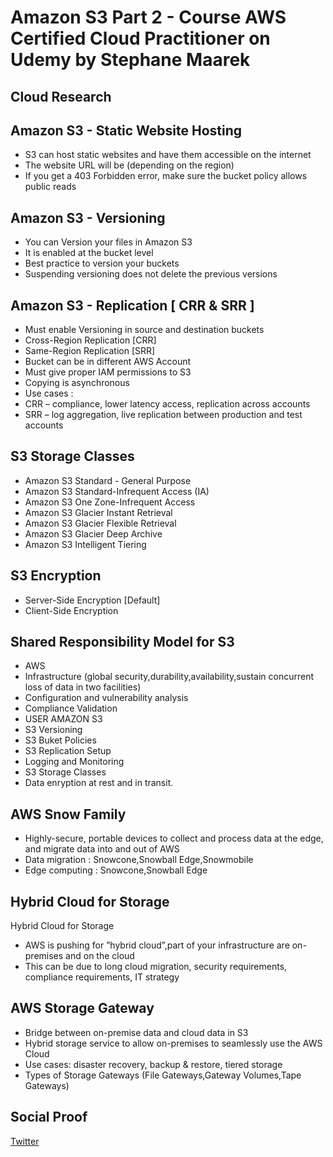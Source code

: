 
# Amazon S3 Part 2 - Course AWS Certified Cloud Practitioner on Udemy by Stephane Maarek

## Cloud Research
## Amazon S3 - Static Website Hosting 
- S3 can host static websites and have them accessible on the internet
- The website URL will be (depending on the region)
- If you get a 403 Forbidden error, make sure the bucket policy allows public reads

## Amazon S3 - Versioning 
- You can Version your files in Amazon S3 
- It is enabled at the bucket level 
- Best practice to version your buckets
- Suspending versioning does not delete the previous versions 

## Amazon S3 - Replication [ CRR & SRR ]
- Must enable Versioning in source and destination buckets
 - Cross-Region Replication [CRR]
 - Same-Region Replication [SRR]
- Bucket can be in different AWS Account 
- Must give proper IAM permissions to S3 
- Copying is asynchronous 
- Use cases : 
 - CRR – compliance, lower latency access, replication across accounts
 - SRR – log aggregation, live replication between production and test accounts

## S3 Storage Classes
- Amazon S3 Standard - General Purpose
- Amazon S3 Standard-Infrequent Access (IA)
- Amazon S3 One Zone-Infrequent Access
- Amazon S3 Glacier Instant Retrieval
- Amazon S3 Glacier Flexible Retrieval
- Amazon S3 Glacier Deep Archive
- Amazon S3 Intelligent Tiering

## S3 Encryption
- Server-Side Encryption [Default]
- Client-Side Encryption 

## Shared Responsibility Model for S3 
- AWS 
 - Infrastructure (global security,durability,availability,sustain concurrent loss of data in two facilities)
 - Configuration and vulnerability analysis
 - Compliance Validation 
- USER AMAZON S3 
 - S3 Versioning 
 - S3 Buket Policies 
 - S3 Replication Setup 
 - Logging and Monitoring 
 - S3 Storage Classes
 - Data enryption at rest and in transit. 

## AWS Snow Family 
- Highly-secure, portable devices to collect and process data at the edge, and migrate data into and out of AWS
- Data migration : Snowcone,Snowball Edge,Snowmobile
- Edge computing : Snowcone,Snowball Edge

## Hybrid Cloud for Storage 
Hybrid Cloud for Storage
- AWS is pushing for ”hybrid cloud”,part of your infrastructure are on-premises and on the cloud
- This can be due to long cloud migration, security requirements, compliance requirements, IT strategy

## AWS Storage Gateway 
- Bridge between on-premise data and cloud data in S3
- Hybrid storage service to allow on-premises to seamlessly use the AWS Cloud
- Use cases: disaster recovery, backup & restore, tiered storage
- Types of Storage Gateways (File Gateways,Gateway Volumes,Tape Gateways)

## Social Proof


[Twitter](https://twitter.com/silvyameliaa_/status/1615504069522780162)

